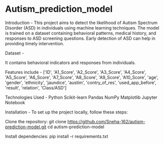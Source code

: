 # Autism_prediction_model
Introduction -
This project aims to detect the likelihood of Autism Spectrum Disorder (ASD) in individuals using machine learning techniques. The model is trained on a dataset containing behavioral patterns, medical history, and responses to ASD screening questions. Early detection of ASD can help in providing timely intervention.

Dataset - 

It contains behavioral indicators and responses from individuals.

Features include - 
['ID', 'A1_Score', 'A2_Score', 'A3_Score', 'A4_Score', 'A5_Score',
       'A6_Score', 'A7_Score', 'A8_Score', 'A9_Score', 'A10_Score', 'age',
       'gender', 'ethnicity', 'jaundice', 'austim', 'contry_of_res',
       'used_app_before', 'result', 'relation', 'Class/ASD']
     
Technologies Used - 
Python
Scikit-learn
Pandas
NumPy
Matplotlib
Jupyter Notebook

Installation - 
To set up the project locally, follow these steps:

Clone the repository:
git clone https://github.com/Sneha-162/autism-prediction-model.git
cd autism-prediction-model

Install dependencies:
pip install -r requirements.txt
